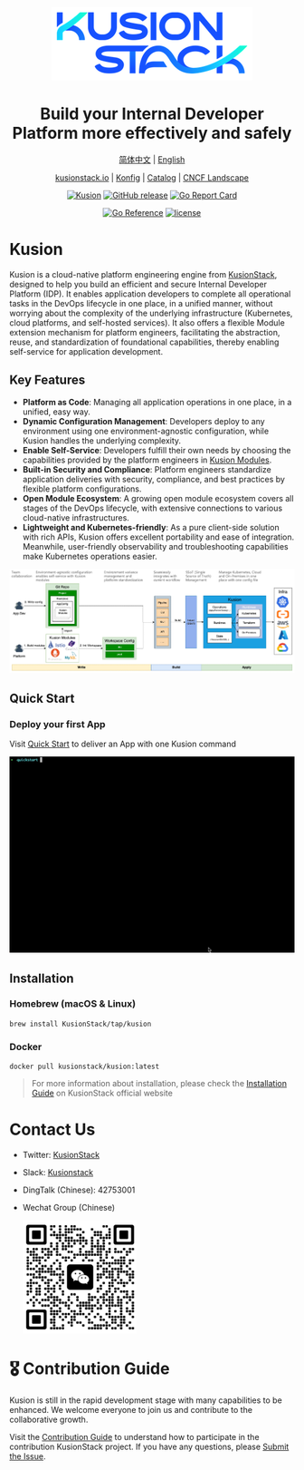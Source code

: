 <div align="center">
<p></p><p></p>
<p>
    <img  src="docs/logo.png">
</p>
<h1>Build your Internal Developer Platform more effectively and safely</h1>

[简体中文](https://github.com/KusionStack/kusion/blob/main/README-zh.md)
| [English](https://github.com/KusionStack/kusion/blob/main/README.md)

[kusionstack.io](https://kusionstack.io/) | [Konfig](https://github.com/KusionStack/konfig) | [Catalog](https://github.com/KusionStack/catalog) | [CNCF Landscape](https://landscape.cncf.io/?selected=kusion-stack)

[![Kusion](https://github.com/KusionStack/kusion/actions/workflows/release.yaml/badge.svg)](https://github.com/KusionStack/kusion/actions/workflows/release.yaml)
[![GitHub release](https://img.shields.io/github/release/KusionStack/kusion.svg)](https://github.com/KusionStack/kusion/releases)
[![Go Report Card](https://goreportcard.com/badge/github.com/KusionStack/kusion)](https://goreportcard.com/report/github.com/KusionStack/kusion)
<!-- [![Coverage Status](https://coveralls.io/repos/github/KusionStack/kusion/badge.svg)](https://coveralls.io/github/KusionStack/kusion) -->
[![Go Reference](https://pkg.go.dev/badge/github.com/KusionStack/kusion.svg)](https://pkg.go.dev/github.com/KusionStack/kusion)
[![license](https://img.shields.io/github/license/KusionStack/kusion.svg)](https://github.com/KusionStack/kusion/blob/main/LICENSE)
</div>

# Kusion

Kusion is a cloud-native platform engineering engine from [KusionStack](https://github.com/KusionStack), designed to help you build an efficient and secure Internal Developer Platform (IDP). It enables application developers to complete all operational tasks in the DevOps lifecycle in one place, in a unified manner, without worrying about the complexity of the underlying infrastructure (Kubernetes, cloud platforms, and self-hosted services). It also offers a flexible Module extension mechanism for platform engineers, facilitating the abstraction, reuse, and standardization of foundational capabilities, thereby enabling self-service for application development.

## Key Features

- **Platform as Code**: Managing all application operations in one place, in a unified, easy way.
- **Dynamic Configuration Management**: Developers deploy to any environment using one environment-agnostic configuration, while Kusion handles the underlying complexity.
- **Enable Self-Service**: Developers fulfill their own needs by choosing the capabilities provided by the platform engineers in [Kusion Modules](https://www.kusionstack.io/docs/concepts/kusion-module/overview).
- **Built-in Security and Compliance**: Platform engineers standardize application deliveries with security, compliance, and best practices by flexible platform configurations.
- **Open Module Ecosystem**: A growing open module ecosystem covers all stages of the DevOps lifecycle, with extensive connections to various cloud-native infrastructures.
- **Lightweight and Kubernetes-friendly**: As a pure client-side solution with rich APIs, Kusion offers excellent portability and ease of integration. Meanwhile, user-friendly observability and troubleshooting capabilities make Kubernetes operations easier.

<div align="center">

![workflow](docs/workflow.png)
</div>

## Quick Start

### Deploy your first App

Visit [Quick Start](https://www.kusionstack.io/docs/getting-started/deliver-quickstart) to deliver an
App with one Kusion command

![apply](https://raw.githubusercontent.com/KusionStack/kusionstack.io/main/static/img/docs/user_docs/getting-started/kusion_apply_quickstart.gif)

## Installation

### Homebrew (macOS & Linux)

```shell
brew install KusionStack/tap/kusion
```

### Docker

```
docker pull kusionstack/kusion:latest
```

> For more information about installation, please check the [Installation Guide](https://www.kusionstack.io/docs/getting-started/install-kusion) on KusionStack official website


# Contact Us

- Twitter: [KusionStack](https://twitter.com/KusionStack)
- Slack: [Kusionstack](https://join.slack.com/t/kusionstack/shared_invite/zt-2drafxksz-VzCZZwlraHP4xpPeh_g8lg)
- DingTalk (Chinese): 42753001
- Wechat Group (Chinese)

  <img src="docs/wx_spark.jpg" width="200" height="200"/>


# 🎖︎ Contribution Guide

Kusion is still in the rapid development stage with many capabilities to be enhanced. We welcome everyone to join us and contribute to the collaborative growth.

Visit the [Contribution Guide](docs/contributing.md) to understand how to participate in the contribution KusionStack project. If you have any questions, please [Submit the Issue](https://github.com/KusionStack/kusion/issues).
